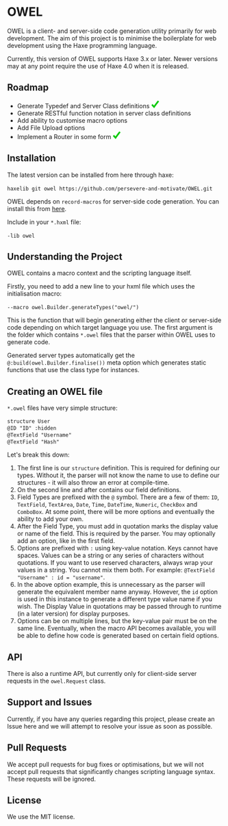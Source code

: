 # OWEL
OWEL is a client- and server-side code generation utility primarily for web development. The aim of this project is to minimise the boilerplate for web development using the Haxe programming language.

Currently, this version of OWEL supports Haxe 3.x or later. Newer versions may at any point require the use of Haxe 4.0 when it is released.

## Roadmap

 * Generate Typedef and Server Class definitions ![img](img/tick.png)
 * Generate RESTful function notation in server class definitions
 * Add ability to customise macro options
 * Add File Upload options
 * Implement a Router in some form ![img](img/tick.png)

## Installation
The latest version can be installed from here through haxe:

`haxelib git owel https://github.com/persevere-and-motivate/OWEL.git`

OWEL depends on `record-macros` for server-side code generation. You can install this from [here](https://github.com/HaxeFoundation/record-macros).

Include in your `*.hxml` file:

`-lib owel`

## Understanding the Project
OWEL contains a macro context and the scripting language itself.

Firstly, you need to add a new line to your hxml file which uses the initialisation macro:

`--macro owel.Builder.generateTypes("owel/")`

This is the function that will begin generating either the client or server-side code depending on which target language you use. The first argument is the folder which contains `*.owel` files that the parser within OWEL uses to generate code.

Generated server types automatically get the `@:build(owel.Builder.finalise())` meta option which generates static functions that use the class type for instances.

## Creating an OWEL file
`*.owel` files have very simple structure:

```
structure User
@ID "ID" :hidden
@TextField "Username"
@TextField "Hash"
```

Let's break this down:

 1. The first line is our `structure` definition. This is required for defining our types. Without it, the parser will not know the name to use to define our structures - it will also throw an error at compile-time.
 2. On the second line and after contains our field definitions.
 3. Field Types are prefixed with the `@` symbol. There are a few of them: `ID`, `TextField`, `TextArea`, `Date`, `Time`, `DateTime`, `Numeric`, `CheckBox` and `ComboBox`. At some point, there will be more options and eventually the ability to add your own.
 4. After the Field Type, you must add in quotation marks the display value or name of the field. This is required by the parser. You may optionally add an option, like in the first field.
 5. Options are prefixed with `:` using key-value notation. Keys cannot have spaces. Values can be a string or any series of characters without quotations. If you want to use reserved characters, always wrap your values in a string. You cannot mix them both. For example: `@TextField "Username" : id = "username"`.
 6. In the above option example, this is unnecessary as the parser will generate the equivalent member name anyway. However, the `id` option is used in this instance to generate a different type value name if you wish. The Display Value in quotations may be passed through to runtime (in a later version) for display purposes.
 7. Options can be on multiple lines, but the key-value pair must be on the same line. Eventually, when the macro API becomes available, you will be able to define how code is generated based on certain field options.

## API
There is also a runtime API, but currently only for client-side server requests in the `owel.Request` class.

## Support and Issues
Currently, if you have any queries regarding this project, please create an Issue here and we will attempt to resolve your issue as soon as possible.

## Pull Requests
We accept pull requests for bug fixes or optimisations, but we will not accept pull requests that significantly changes scripting language syntax. These requests will be ignored.

## License
We use the MIT license.